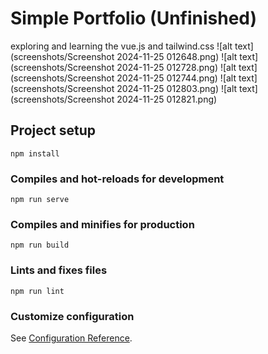 # Simple Portfolio (Unfinished)
  exploring and learning the vue.js and tailwind.css 
  ![alt text](screenshots/Screenshot 2024-11-25 012648.png)
  ![alt text](screenshots/Screenshot 2024-11-25 012728.png)
  ![alt text](screenshots/Screenshot 2024-11-25 012744.png)
  ![alt text](screenshots/Screenshot 2024-11-25 012803.png)
  ![alt text](screenshots/Screenshot 2024-11-25 012821.png)
  
## Project setup
```
npm install
```

### Compiles and hot-reloads for development
```
npm run serve
```

### Compiles and minifies for production
```
npm run build
```

### Lints and fixes files
```
npm run lint
```

### Customize configuration
See [Configuration Reference](https://cli.vuejs.org/config/).
